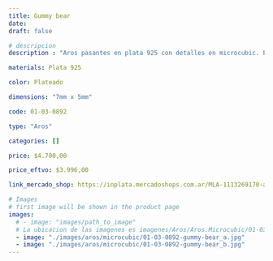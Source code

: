 ```yaml
---
title: Gummy bear
date: 
draft: false

# descripcion
description : "Aros pasantes en plata 925 con detalles en microcubic. Precio por par. Son aros chiquitos!"

materials: Plata 925

color: Plateado

dimensions: "7mm x 5mm"

code: 01-03-0892

type: "Aros"

categories: []

price: $4.700,00

price_eftvo: $3.996,00

link_mercado_shop: https://inplata.mercadoshops.com.ar/MLA-1113269170-aros-en-plata-y-cristal-ositos-gummy-bear-regalo-nena-_JM

# Images
# first image will be shown in the product page
images:
  # - image: "images/path_to_image"
  # La ubicacion de las imagenes es imagenes/Aros/Aros.Microcubic/01-03-0892-gummy-bear
  - image: "./images/aros/microcubic/01-03-0892-gummy-bear_a.jpg"
  - image: "./images/aros/microcubic/01-03-0892-gummy-bear_b.jpg"
---
```


